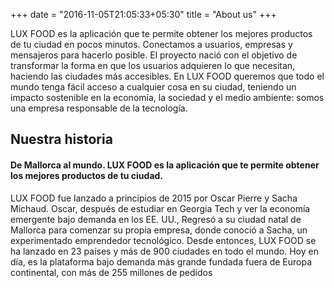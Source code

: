 +++
date = "2016-11-05T21:05:33+05:30"
title = "About us"
+++

LUX FOOD es la aplicación que te permite obtener los mejores productos de tu ciudad en pocos minutos. Conectamos a usuarios, empresas y mensajeros para hacerlo posible. El proyecto nació con el objetivo de transformar la forma en que los usuarios adquieren lo que necesitan, haciendo las ciudades más accesibles. En LUX FOOD queremos que todo el mundo tenga fácil acceso a cualquier cosa en su ciudad, teniendo un impacto sostenible en la economía, la sociedad y el medio ambiente: somos una empresa responsable de la tecnología.
## Nuestra historia

#### De Mallorca al mundo. LUX FOOD es la aplicación que te permite obtener los mejores productos de tu ciudad.

LUX FOOD fue lanzado a principios de 2015 por Oscar Pierre y Sacha Michaud. Oscar, después de estudiar en Georgia Tech y ver la economía emergente bajo demanda en los EE. UU., Regresó a su ciudad natal de Mallorca para comenzar su propia empresa, donde conoció a Sacha, un experimentado emprendedor tecnológico. Desde entonces, LUX FOOD se ha lanzado en 23 países y más de 900 ciudades en todo el mundo. Hoy en día, es la plataforma bajo demanda más grande fundada fuera de Europa continental, con más de 255 millones de pedidos

